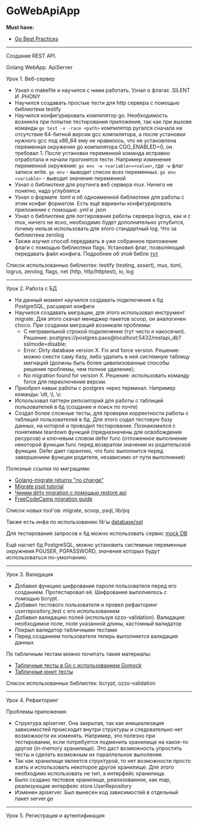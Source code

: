 # GoWebApiApp

**Must have:**
* [Go Best Practices](https://github.com/codeship/go-best-practices)

---

Создание REST API.

Golang WebApp. ApiServer

Урок 1. Веб-сервер
* Узнал о makefile и научился с ними работать. Узнал о флагах .SILENT И .PHONY
* Научился создавать простые тести для http сервера c помощью библиотеки testify
* Научился конфигурировать компилятор go. Необходимость возникла при попытке тестирования приложения, так как при вызове команды `go test -v -race <path>` компилятор ругался сначала на отсутствие 64-битной версии gcc компилятора, а после установки нужного gcc под x86_64 ему не нравилось, что не установлена переменная окружения go компилятора CGO_ENABLED=0, он требовал 1. После установки переменной команда исправно отработала и начали прогонятся тести. Например изменение переменной окружения: `go env -w <variable>=<value>`, где `-w` флаг записи write. `go env` - выводит список всех переменных. `go env <variable>` - выводит значение переменной
* Узнал о библиотеке для роутинга веб сервера mux. Ничего не понятно, надо углублятся
* Узнал о формате .toml и об одноименной библиотеке для работы с этим конфиг форматом. Есть ещё варианты конфигурировать приложение с помощью .yml и .json
* Узнал о библиотеке для логгирования работы сервера logrus, как и с mux, ничего не ясно, необходимо будет дополнительно углубится, почему нельзя использовать для этого стандартный log. Что за библиотека zerolog
* Также изучил способ передавать в уже собранное приложение флаги с помощью библиотеки flags. Установил флаг, позволяющий передавать файл конфига. Подробнее об этой библе [тут](https://pkg.go.dev/flag#Parse)

Список использованных библиотек: testify (testing, assert), mux, toml, logrus, zerolog, flags, net (http, http/httptest), io, log

---

Урок 2. Работа с БД

* На данный момент научился создавать подключение к бд PostgreSQL, расширил конфиги
* Научился создавать миграции, для этого использовал инструмент migrate. Для этого скачал менеджер пакетов scoop, он аналогичен choco. При создании миграций возникали проблемы: 
    * С неправильной строкой подключения (тут чисто я накосячил). Решение: postgres://postgres:pass@localhost:5432/restapi_db?sslmode=disable; 
    * Error: Dirty database version X. Fix and force version. Решение: можно снести саму базу, либо удалить в ней системную таблицу мигнаций (должны быть более цивилизованные способы решения проблемы, чем полное удаление);
    * No migration found for version X. Решение: использовать команду force для переключения версии.  
* Приобрел навык работы с postgres через терминал. Например команды: \dt, \l, \c <dbname>
* Использовал паттерн репозиторий для работы с таблицей пользователей в бд (создание и поиск по почте)
* Создал более сложные тесты, для проверки корректности работы с таблицей пользователей в бд. Для этого содал тестовую базу данных, на которой и проводил тестирование. Познакомился с понятиями teardown функций (предназначены для освобождения ресурсов) и ключевым словом defer func (отложенное выполнение некоторой функции func перед возвратом значения из родительской функции. Defer дает гарантию, что func выполнится перед завершением функции родителя, независимо от пути выполнения) 


Полезные ссылки по миграциям: 
* [Golang-migrate returns "no change"](https://stackoverflow.com/questions/75053949/golang-migrate-returns-no-change)
* [Migrate psql tutorial](https://github.com/golang-migrate/migrate/blob/master/database/postgres/TUTORIAL.md)
* [Чиним dirty migration с помощью restore api](https://support.hashicorp.com/hc/en-us/articles/15166228647571--no-migration-found-for-version-Error-Encountered-After-Using-the-Restore-API-to-Restore-Terraform-Enterprise)
* [FreeCodeCamp migration guide](https://www.freecodecamp.org/news/database-migration-golang-migrate/)

Список новых tool'ов: migrate, scoop, psql, lib/pq

Также есть инфа по использованию lib'ы [database/sql](http://go-database-sql.org/)

Для тестирования запросов к бд можно использовать сервис [mock DB](https://dev.to/techschoolguru/mock-db-for-testing-http-api-in-go-and-achieve-100-coverage-4pa9)

Ещё насчет бд PostgreSQL, можно установить системные переменные окружнеия PGUSER, PGPASSWORD, значения которых будут использоваться по-умолчанию.

--- 

Урок 3. Валидация

* Добавил функцию шифрования пароля пользователя перед его созданием. Протестировал её. Шифрование выполнялось с помощью bcrypt. 
* Добавил тестового пользователя и провел рефакторинг userrepository_test с его использованием
* Добавил валидацию полей (используя ozzo-validation). Валидация: необходимое поле, поле указанной длины, кастомный валидатор 
* Покрыл валидатор табличными тестами
* Перед созданием пользователя теперь выполняется валидация данных

По табличным тестам можно почитать такие материалы:
* [Табличные тесты в Go с использованием Gomock](https://habr.com/ru/companies/avito/articles/658907/)
* [Табличные юнит тесты](https://blog.not-a-kernel-guy.com/2018/08/01/table-driven-unit-tests/)

Список использованных библиотек: bcrypt, ozzo-validation

---

Урок 4. Рефакторинг

Проблемы приложения:
* Структура apiserver. Она закрытая, так как инициализация зависимостей происходит внутри структуры и следовательно нет возможности их изменять. Например, это полезно при тестировании, если потребуется подменить хранилище на какое-то другое (in-memory хранилище). Это даст возможность упростить тесты и сделать возможным их параллельное выполение. 
* Так как хранилище является структурой, то нет возможности просто взять и использовать некоторое другое хранилище. Для этого необходимо использовать не тип, а интерфейс хранилища.
* Было создано тестовое хранилище, реализованное, как map, реализующие интерфейс store.UserRepository
* Изменен apiserver. Был вынесен код зависимостей в отдельный пакет server.go

---

Урок 5. Регистрация и аутентификация